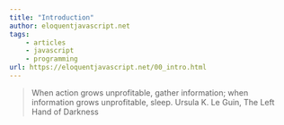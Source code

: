 ```yaml
---
title: "Introduction"
author: eloquentjavascript.net
tags: 
    - articles  
    - javascript  
    - programming
url: https://eloquentjavascript.net/00_intro.html
---
```


> When action grows unprofitable, gather information; when information grows unprofitable, sleep.
>  Ursula K. Le Guin, The Left Hand of Darkness



